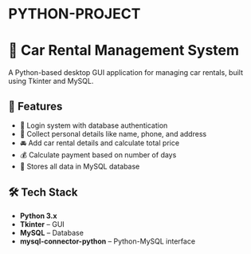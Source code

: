 # PYTHON-PROJECT
# 🚗 Car Rental Management System

A Python-based desktop GUI application for managing car rentals, built using Tkinter and MySQL.



## 🔧 Features

- 🔐 Login system with database authentication
- 📄 Collect personal details like name, phone, and address
- 🚘 Add car rental details and calculate total price
- 💰 Calculate payment based on number of days
- 💾 Stores all data in MySQL database


## 🛠️ Tech Stack

- **Python 3.x**
- **Tkinter** – GUI
- **MySQL** – Database
- **mysql-connector-python** – Python-MySQL interface



